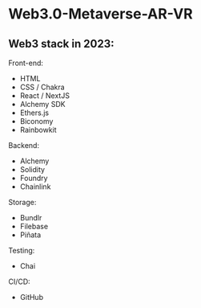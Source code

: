 # Web3.0-Metaverse-AR-VR

## Web3 stack in 2023:

Front-end: 
- HTML 
- CSS / Chakra
- React / NextJS
- Alchemy SDK
- Ethers.js
- Biconomy
- Rainbowkit

Backend:
- Alchemy
- Solidity
- Foundry
- Chainlink

Storage:
- Bundlr
- Filebase
- Piñata 

Testing:
- Chai

CI/CD:
- GitHub
